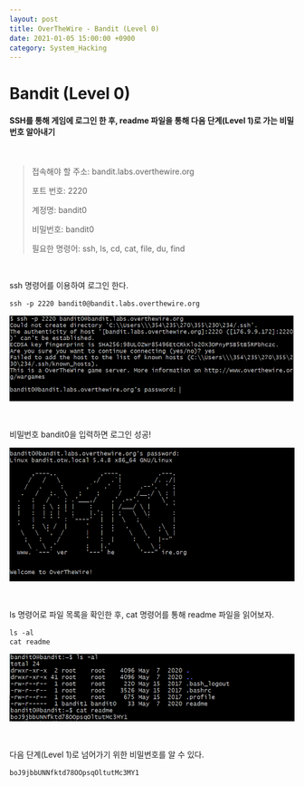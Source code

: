 ```yaml
---
layout: post
title: OverTheWire - Bandit (Level 0)
date: 2021-01-05 15:00:00 +0900
category: System_Hacking
---
```



# Bandit (Level 0)

#### SSH를 통해 게임에 로그인 한 후, readme 파일을 통해 다음 단계(Level 1)로 가는 비밀번호 알아내기

<br/>


> 접속해야 할 주소:  bandit.labs.overthewire.org
>
> 포트 번호: 2220
>
> 계정명: bandit0
>
> 비밀번호: bandit0
>
> 필요한 명령어: ssh, ls, cd, cat, file, du, find

<br/>

ssh 명령어를 이용하여 로그인 한다.

```shell
ssh -p 2220 bandit0@bandit.labs.overthewire.org
```

![bandit0_1](/public/img/bandit0_1.PNG)

<br/>

비밀번호 bandit0을 입력하면 로그인 성공!

![bandit0_2](/public/img/bandit0_2.PNG)

<br/>

ls 명령어로 파일 목록을 확인한 후, cat 명령어를 통해 readme 파일을 읽어보자.

```shell
ls -al
cat readme
```

![bandit0_3](/public/img/bandit0_3.PNG)

<br/>

다음 단계(Level 1)로 넘어가기 위한 비밀번호를 알 수 있다.

```shell
boJ9jbbUNNfktd78OOpsqOltutMc3MY1
```

